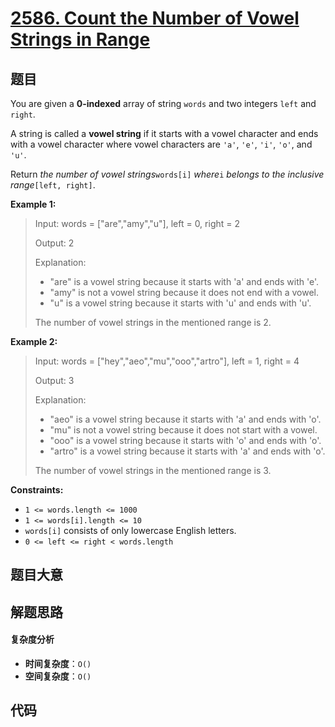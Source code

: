# [2586. Count the Number of Vowel Strings in Range](https://leetcode.com/problems/count-the-number-of-vowel-strings-in-range/)

## 题目

You are given a **0-indexed** array of string `words` and two integers `left`
and `right`.

A string is called a **vowel string** if it starts with a vowel character and
ends with a vowel character where vowel characters are `'a'`, `'e'`, `'i'`,
`'o'`, and `'u'`.

Return _the number of vowel strings_`words[i]` _where_`i` _belongs to the
inclusive range_`[left, right]`.

**Example 1:**

> Input: words = ["are","amy","u"], left = 0, right = 2
>
> Output: 2
>
> Explanation:
>
> - "are" is a vowel string because it starts with 'a' and ends with 'e'.
> - "amy" is not a vowel string because it does not end with a vowel.
> - "u" is a vowel string because it starts with 'u' and ends with 'u'.
>
> The number of vowel strings in the mentioned range is 2.

**Example 2:**

> Input: words = ["hey","aeo","mu","ooo","artro"], left = 1, right = 4
>
> Output: 3
>
> Explanation:
>
> - "aeo" is a vowel string because it starts with 'a' and ends with 'o'.
> - "mu" is not a vowel string because it does not start with a vowel.
> - "ooo" is a vowel string because it starts with 'o' and ends with 'o'.
> - "artro" is a vowel string because it starts with 'a' and ends with 'o'.
>
> The number of vowel strings in the mentioned range is 3.

**Constraints:**

- `1 <= words.length <= 1000`
- `1 <= words[i].length <= 10`
- `words[i]` consists of only lowercase English letters.
- `0 <= left <= right < words.length`

## 题目大意

## 解题思路

#### 复杂度分析

- **时间复杂度**：`O()`
- **空间复杂度**：`O()`

## 代码

```javascript

```
